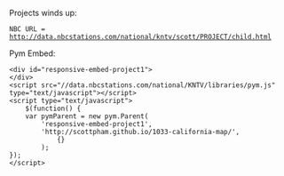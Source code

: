 Projects winds up: 

<code>NBC URL = http://data.nbcstations.com/national/kntv/scott/PROJECT/child.html</code></p>

   
Pym Embed:

	<div id="responsive-embed-project1">
	</div>
	<script src="//data.nbcstations.com/national/KNTV/libraries/pym.js" type="text/javascript"></script>
	<script type="text/javascript">
		$(function() {
		var pymParent = new pym.Parent(
		    'responsive-embed-project1',
		    'http://scottpham.github.io/1033-california-map/',
		        {}
		    );
	});
	</script>